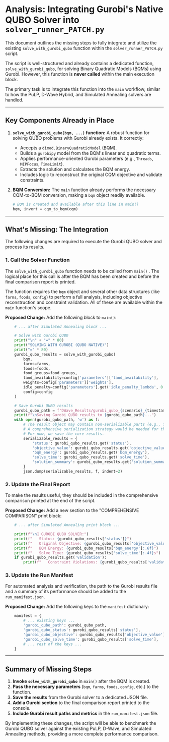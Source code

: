 # Analysis: Integrating Gurobi's Native QUBO Solver into `solver_runner_PATCH.py`

This document outlines the missing steps to fully integrate and utilize the existing `solve_with_gurobi_qubo` function within the `solver_runner_PATCH.py` script.

The script is well-structured and already contains a dedicated function, `solve_with_gurobi_qubo`, for solving Binary Quadratic Models (BQMs) using Gurobi. However, this function is **never called** within the main execution block.

The primary task is to integrate this function into the `main` workflow, similar to how the PuLP, D-Wave Hybrid, and Simulated Annealing solvers are handled.

---

## Key Components Already in Place

1.  **`solve_with_gurobi_qubo(bqm, ...)` function:** A robust function for solving QUBO problems with Gurobi already exists. It correctly:
    *   Accepts a `dimod.BinaryQuadraticModel` (BQM).
    *   Builds a `gurobipy` model from the BQM's linear and quadratic terms.
    *   Applies performance-oriented Gurobi parameters (e.g., `Threads`, `MIPFocus`, `TimeLimit`).
    *   Extracts the solution and calculates the BQM energy.
    *   Includes logic to reconstruct the original CQM objective and validate constraints.

2.  **BQM Conversion:** The `main` function already performs the necessary CQM-to-BQM conversion, making a `bqm` object readily available.

    ```python
    # BQM is created and available after this line in main()
    bqm, invert = cqm_to_bqm(cqm)
    ```

---

## What's Missing: The Integration

The following changes are required to execute the Gurobi QUBO solver and process its results.

### 1. Call the Solver Function

The `solve_with_gurobi_qubo` function needs to be called from `main()` . The logical place for this call is after the BQM has been created and before the final comparison report is printed.

The function requires the `bqm` object and several other data structures (like `farms`, `foods`, `config`) to perform a full analysis, including objective reconstruction and constraint validation. All of these are available within the `main` function's scope.

**Proposed Change:** Add the following block to `main()`:

```python
    # ... after Simulated Annealing block ...

    # Solve with Gurobi QUBO
    print("\n" + "=" * 80)
    print("SOLVING WITH GUROBI (QUBO NATIVE)")
    print("=" * 80)
    gurobi_qubo_results = solve_with_gurobi_qubo(
        bqm,
        farms=farms,
        foods=foods,
        food_groups=food_groups,
        land_availability=config['parameters']['land_availability'],
        weights=config['parameters']['weights'],
        idle_penalty=config['parameters'].get('idle_penalty_lambda', 0.1),
        config=config
    )

    # Save Gurobi QUBO results
    gurobi_qubo_path = f'DWave_Results/gurobi_qubo_{scenario}_{timestamp}.json'
    print(f"\nSaving Gurobi QUBO results to {gurobi_qubo_path}...")
    with open(gurobi_qubo_path, 'w') as f:
        # The result object may contain non-serializable parts (e.g., from validation)
        # A comprehensive serialization strategy would be needed for the full validation object.
        # For now, we save the core results.
        serializable_results = {
            'status': gurobi_qubo_results.get('status'),
            'objective_value': gurobi_qubo_results.get('objective_value'),
            'bqm_energy': gurobi_qubo_results.get('bqm_energy'),
            'solve_time': gurobi_qubo_results.get('solve_time'),
            'solution_summary': gurobi_qubo_results.get('solution_summary')
        }
        json.dump(serializable_results, f, indent=2)

```

### 2. Update the Final Report

To make the results useful, they should be included in the comprehensive comparison printed at the end of the script.

**Proposed Change:** Add a new section to the "COMPREHENSIVE COMPARISON" print block:

```python
    # ... after Simulated Annealing print block ...

    print(f"\n🤖 GUROBI QUBO SOLVER:")
    print(f"   Status: {gurobi_qubo_results['status']}")
    print(f"   Original Objective: {gurobi_qubo_results['objective_value']:.6f}")
    print(f"   BQM Energy: {gurobi_qubo_results['bqm_energy']:.6f}")
    print(f"   Solve Time: {gurobi_qubo_results['solve_time']:.4f}s")
    if gurobi_qubo_results.get('validation'):
        print(f"   Constraint Violations: {gurobi_qubo_results['validation']['n_violations']}")

```

### 3. Update the Run Manifest

For automated analysis and verification, the path to the Gurobi results file and a summary of its performance should be added to the `run_manifest.json`.

**Proposed Change:** Add the following keys to the `manifest` dictionary:

```python
    manifest = {
        # ... existing keys ...
        'gurobi_qubo_path': gurobi_qubo_path,
        'gurobi_qubo_status': gurobi_qubo_results['status'],
        'gurobi_qubo_objective': gurobi_qubo_results['objective_value'],
        'gurobi_qubo_solve_time': gurobi_qubo_results['solve_time'],
        # ... rest of the keys ...
    }
```

---

## Summary of Missing Steps

1.  **Invoke `solve_with_gurobi_qubo`** in `main()` after the BQM is created.
2.  **Pass the necessary parameters** (`bqm`, `farms`, `foods`, `config`, etc.) to the function.
3.  **Save the results** from the Gurobi solver to a dedicated JSON file.
4.  **Add a Gurobi section** to the final comparison report printed to the console.
5.  **Include Gurobi result paths and metrics** in the `run_manifest.json` file.

By implementing these changes, the script will be able to benchmark the Gurobi QUBO solver against the existing PuLP, D-Wave, and Simulated Annealing methods, providing a more complete performance comparison.
